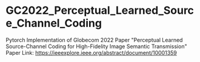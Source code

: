 # GC2022_Perceptual_Learned_Source_Channel_Coding
Pytorch Implementation of Globecom 2022 Paper "Perceptual Learned Source-Channel Coding for High-Fidelity Image Semantic Transmission"
Paper Link: https://ieeexplore.ieee.org/abstract/document/10001359
